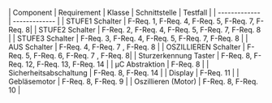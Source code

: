 | Component  | Requirement | Klasse | Schnittstelle | Testfall |
| ------------- | ------------- |
| STUFE1 Schalter | F-Req. 1, F-Req. 4, F-Req. 5, F-Req. 7, F-Req. 8|
| STUFE2 Schalter  | F-Req. 2, F-Req. 4, F-Req. 5, F-Req. 7, F-Req. 8 |
| STUFE3 Schalter  | F-Req. 3, F-Req. 4, F-Req. 5, F-Req. 7, F-Req. 8   |
| AUS Schalter  | F-Req. 4, F-Req. 7 , F-Req. 8 |
| OSZILLIEREN Schalter  | F-Req. 5, F-Req. 6, F-Req. 7 , F-Req. 8|
| Sturzerkennung Taster  |  F-Req. 8, F-Req. 12, F-Req. 13, F-Req. 14  |
| µC Abstraktion | F-Req. 8  |
| Sicherheitsabschaltung  | F-Req. 8, F-Req. 14  |
| Display  | F-Req. 11  |
| Gebläsemotor  | F-Req. 8, F-Req. 9  |
| Oszillieren (Motor)  | F-Req. 8, F-Req. 10  |
